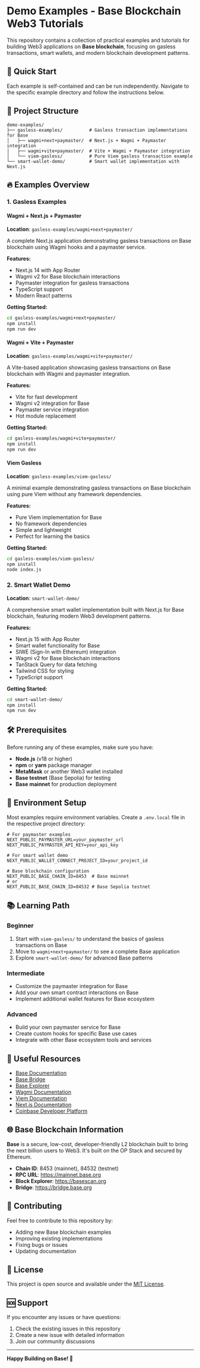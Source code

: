 # Demo Examples - Base Blockchain Web3 Tutorials

This repository contains a collection of practical examples and tutorials for building Web3 applications on **Base blockchain**, focusing on gasless transactions, smart wallets, and modern blockchain development patterns.

## 🚀 Quick Start

Each example is self-contained and can be run independently. Navigate to the specific example directory and follow the instructions below.

## 📁 Project Structure

```
demo-examples/
├── gasless-examples/          # Gasless transaction implementations for Base
│   ├── wagmi+next+paymaster/  # Next.js + Wagmi + Paymaster integration
│   ├── wagmi+vite+paymaster/  # Vite + Wagmi + Paymaster integration
│   └── viem-gasless/          # Pure Viem gasless transaction example
└── smart-wallet-demo/         # Smart wallet implementation with Next.js
```

## 🔥 Examples Overview

### 1. Gasless Examples

#### Wagmi + Next.js + Paymaster
**Location**: `gasless-examples/wagmi+next+paymaster/`

A complete Next.js application demonstrating gasless transactions on Base blockchain using Wagmi hooks and a paymaster service.

**Features:**
- Next.js 14 with App Router
- Wagmi v2 for Base blockchain interactions
- Paymaster integration for gasless transactions
- TypeScript support
- Modern React patterns

**Getting Started:**
```bash
cd gasless-examples/wagmi+next+paymaster/
npm install
npm run dev
```

#### Wagmi + Vite + Paymaster
**Location**: `gasless-examples/wagmi+vite+paymaster/`

A Vite-based application showcasing gasless transactions on Base blockchain with Wagmi and paymaster integration.

**Features:**
- Vite for fast development
- Wagmi v2 integration for Base
- Paymaster service integration
- Hot module replacement

**Getting Started:**
```bash
cd gasless-examples/wagmi+vite+paymaster/
npm install
npm run dev
```

#### Viem Gasless
**Location**: `gasless-examples/viem-gasless/`

A minimal example demonstrating gasless transactions on Base blockchain using pure Viem without any framework dependencies.

**Features:**
- Pure Viem implementation for Base
- No framework dependencies
- Simple and lightweight
- Perfect for learning the basics

**Getting Started:**
```bash
cd gasless-examples/viem-gasless/
npm install
node index.js
```

### 2. Smart Wallet Demo

**Location**: `smart-wallet-demo/`

A comprehensive smart wallet implementation built with Next.js for Base blockchain, featuring modern Web3 development patterns.

**Features:**
- Next.js 15 with App Router
- Smart wallet functionality for Base
- SIWE (Sign-In with Ethereum) integration
- Wagmi v2 for Base blockchain interactions
- TanStack Query for data fetching
- Tailwind CSS for styling
- TypeScript support

**Getting Started:**
```bash
cd smart-wallet-demo/
npm install
npm run dev
```

## 🛠️ Prerequisites

Before running any of these examples, make sure you have:

- **Node.js** (v18 or higher)
- **npm** or **yarn** package manager
- **MetaMask** or another Web3 wallet installed
- **Base testnet** (Base Sepolia) for testing
- **Base mainnet** for production deployment

## 🔧 Environment Setup

Most examples require environment variables. Create a `.env.local` file in the respective project directory:

```env
# For paymaster examples
NEXT_PUBLIC_PAYMASTER_URL=your_paymaster_url
NEXT_PUBLIC_PAYMASTER_API_KEY=your_api_key

# For smart wallet demo
NEXT_PUBLIC_WALLET_CONNECT_PROJECT_ID=your_project_id

# Base blockchain configuration
NEXT_PUBLIC_BASE_CHAIN_ID=8453  # Base mainnet
# or
NEXT_PUBLIC_BASE_CHAIN_ID=84532 # Base Sepolia testnet
```

## 📚 Learning Path

### Beginner
1. Start with `viem-gasless/` to understand the basics of gasless transactions on Base
2. Move to `wagmi+next+paymaster/` to see a complete Base application
3. Explore `smart-wallet-demo/` for advanced Base patterns

### Intermediate
- Customize the paymaster integration for Base
- Add your own smart contract interactions on Base
- Implement additional wallet features for Base ecosystem

### Advanced
- Build your own paymaster service for Base
- Create custom hooks for specific Base use cases
- Integrate with other Base ecosystem tools and services

## 🔗 Useful Resources

- [Base Documentation](https://docs.base.org/)
- [Base Bridge](https://bridge.base.org/)
- [Base Explorer](https://basescan.org/)
- [Wagmi Documentation](https://wagmi.sh/)
- [Viem Documentation](https://viem.sh/)
- [Next.js Documentation](https://nextjs.org/docs)
- [Coinbase Developer Platform](https://www.coinbase.com/developer-platform)

## 🌐 Base Blockchain Information

**Base** is a secure, low-cost, developer-friendly L2 blockchain built to bring the next billion users to Web3. It's built on the OP Stack and secured by Ethereum.

- **Chain ID**: 8453 (mainnet), 84532 (testnet)
- **RPC URL**: https://mainnet.base.org
- **Block Explorer**: https://basescan.org
- **Bridge**: https://bridge.base.org

## 🤝 Contributing

Feel free to contribute to this repository by:
- Adding new Base blockchain examples
- Improving existing implementations
- Fixing bugs or issues
- Updating documentation

## 📄 License

This project is open source and available under the [MIT License](LICENSE).

## 🆘 Support

If you encounter any issues or have questions:
1. Check the existing issues in this repository
2. Create a new issue with detailed information
3. Join our community discussions

---

**Happy Building on Base! 🚀** 